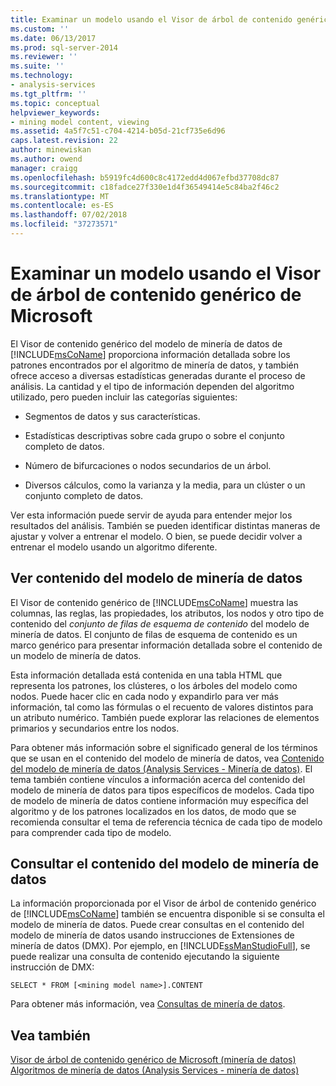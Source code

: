 ```yaml
---
title: Examinar un modelo usando el Visor de árbol de contenido genérico de Microsoft | Microsoft Docs
ms.custom: ''
ms.date: 06/13/2017
ms.prod: sql-server-2014
ms.reviewer: ''
ms.suite: ''
ms.technology:
- analysis-services
ms.tgt_pltfrm: ''
ms.topic: conceptual
helpviewer_keywords:
- mining model content, viewing
ms.assetid: 4a5f7c51-c704-4214-b05d-21cf735e6d96
caps.latest.revision: 22
author: minewiskan
ms.author: owend
manager: craigg
ms.openlocfilehash: b5919fc4d600c8c4172edd4d067efbd37708dc87
ms.sourcegitcommit: c18fadce27f330e1d4f36549414e5c84ba2f46c2
ms.translationtype: MT
ms.contentlocale: es-ES
ms.lasthandoff: 07/02/2018
ms.locfileid: "37273571"
---
```

# <a name="browse-a-model-using-the-microsoft-generic-content-tree-viewer"></a>Examinar un modelo usando el Visor de árbol de contenido genérico de Microsoft
  El Visor de contenido genérico del modelo de minería de datos de [!INCLUDE[msCoName](../../includes/msconame-md.md)] proporciona información detallada sobre los patrones encontrados por el algoritmo de minería de datos, y también ofrece acceso a diversas estadísticas generadas durante el proceso de análisis. La cantidad y el tipo de información dependen del algoritmo utilizado, pero pueden incluir las categorías siguientes:  
  
-   Segmentos de datos y sus características.  
  
-   Estadísticas descriptivas sobre cada grupo o sobre el conjunto completo de datos.  
  
-   Número de bifurcaciones o nodos secundarios de un árbol.  
  
-   Diversos cálculos, como la varianza y la media, para un clúster o un conjunto completo de datos.  
  
 Ver esta información puede servir de ayuda para entender mejor los resultados del análisis. También se pueden identificar distintas maneras de ajustar y volver a entrenar el modelo. O bien, se puede decidir volver a entrenar el modelo usando un algoritmo diferente.  
  
## <a name="viewing-mining-model-content"></a>Ver contenido del modelo de minería de datos  
 El Visor de contenido genérico de [!INCLUDE[msCoName](../../includes/msconame-md.md)] muestra las columnas, las reglas, las propiedades, los atributos, los nodos y otro tipo de contenido del *conjunto de filas de esquema de contenido* del modelo de minería de datos. El conjunto de filas de esquema de contenido es un marco genérico para presentar información detallada sobre el contenido de un modelo de minería de datos.  
  
 Esta información detallada está contenida en una tabla HTML que representa los patrones, los clústeres, o los árboles del modelo como nodos. Puede hacer clic en cada nodo y expandirlo para ver más información, tal como las fórmulas o el recuento de valores distintos para un atributo numérico. También puede explorar las relaciones de elementos primarios y secundarios entre los nodos.  
  
 Para obtener más información sobre el significado general de los términos que se usan en el contenido del modelo de minería de datos, vea [Contenido del modelo de minería de datos &#40;Analysis Services - Minería de datos&#41;](mining-model-content-analysis-services-data-mining.md). El tema también contiene vínculos a información acerca del contenido del modelo de minería de datos para tipos específicos de modelos. Cada tipo de modelo de minería de datos contiene información muy específica del algoritmo y de los patrones localizados en los datos, de modo que se recomienda consultar el tema de referencia técnica de cada tipo de modelo para comprender cada tipo de modelo.  
  
## <a name="querying-mining-model-content"></a>Consultar el contenido del modelo de minería de datos  
 La información proporcionada por el Visor de árbol de contenido genérico de [!INCLUDE[msCoName](../../includes/msconame-md.md)] también se encuentra disponible si se consulta el modelo de minería de datos. Puede crear consultas en el contenido del modelo de minería de datos usando instrucciones de Extensiones de minería de datos (DMX). Por ejemplo, en [!INCLUDE[ssManStudioFull](../../includes/ssmanstudiofull-md.md)], se puede realizar una consulta de contenido ejecutando la siguiente instrucción de DMX:  
  
```  
SELECT * FROM [<mining model name>].CONTENT  
```  
  
 Para obtener más información, vea [Consultas de minería de datos](data-mining-queries.md).  
  
## <a name="see-also"></a>Vea también  
 [Visor de árbol de contenido genérico de Microsoft &#40;minería de datos&#41;](../microsoft-generic-content-tree-viewer-data-mining.md)   
 [Algoritmos de minería de datos &#40;Analysis Services - minería de datos&#41;](data-mining-algorithms-analysis-services-data-mining.md)  
  
  
